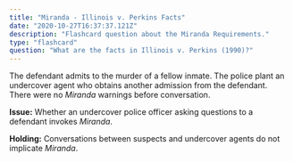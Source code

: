 ```yaml
---
title: "Miranda - Illinois v. Perkins Facts"
date: "2020-10-27T16:37:37.121Z"
description: "Flashcard question about the Miranda Requirements."
type: "flashcard"
question: "What are the facts in Illinois v. Perkins (1990)?"
---
```


The defendant admits to the murder of a fellow inmate. The police plant an undercover agent who obtains another admission from the defendant. There were no <i>Miranda</i> warnings before conversation.

<b>Issue:</b> Whether an undercover police officer asking questions to a defendant invokes <i>Miranda</i>.

<b>Holding:</b> Conversations between suspects and undercover agents do not implicate <i>Miranda</i>.
